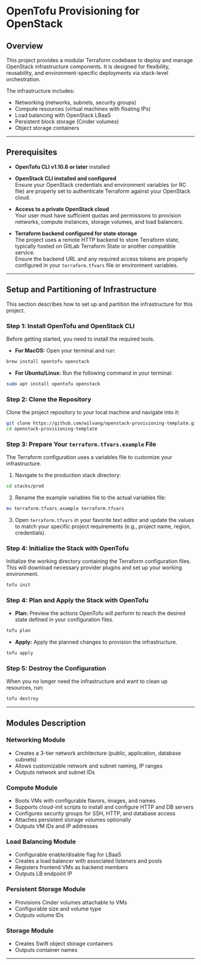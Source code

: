 # OpenTofu Provisioning for OpenStack

## Overview

This project provides a modular Terraform codebase to deploy and manage OpenStack infrastructure components. It is designed for flexibility, reusability, and environment-specific deployments via stack-level orchestration.

The infrastructure includes:

- Networking (networks, subnets, security groups)
- Compute resources (virtual machines with floating IPs)
- Load balancing with OpenStack LBaaS
- Persistent block storage (Cinder volumes)
- Object storage containers

---

## Prerequisites

- **OpenTofu CLI v1.10.6 or later** installed

- **OpenStack CLI installed and configured**  
  Ensure your OpenStack credentials and environment variables (or RC file) are properly set to authenticate Terraform against your OpenStack cloud.

- **Access to a private OpenStack cloud**  
  Your user must have sufficient quotas and permissions to provision networks, compute instances, storage volumes, and load balancers.

- **Terraform backend configured for state storage**  
  The project uses a remote HTTP backend to store Terraform state, typically hosted on GitLab Terraform State or another compatible service.  
  Ensure the backend URL and any required access tokens are properly configured in your `terraform.tfvars` file or environment variables.

---


## Setup and Partitioning of Infrastructure
This section describes how to set up and partition the infrastructure for this project.

### Step 1: Install OpenTofu and OpenStack CLI
Before getting started, you need to install the required tools.

- **For MacOS:**
  Open your terminal and run:

```bash
brew install opentofu openstack
```
- **For Ubuntu/Linux:**
  Run the following command in your terminal:

```bash
sudo apt install opentofu openstack
```

### Step 2: Clone the Repository
Clone the project repository to your local machine and navigate into it:

```bash
git clone https://github.com/wilvang/openstack-provisioning-template.git
cd openstack-provisioning-template
```

### Step 3: Prepare Your `terraform.tfvars.example` File
The Terraform configuration uses a variables file to customize your infrastructure.

1) Navigate to the production stack directory:

```bash
cd stacks/prod
```

2) Rename the example variables file to the actual variables file:

```bash
mv terraform.tfvars.example terraform.tfvars
```

3) Open `terraform.tfvars` in your favorite text editor and update the values to match your specific project requirements (e.g., project name, region, credentials).

### Step 4: Initialize the Stack with OpenTofu
Initialize the working directory containing the Terraform configuration files. This will download necessary provider plugins and set up your working environment.

```bash
tofu init 
```

### Step 4: Plan and Apply the Stack with OpenTofu
- **Plan:** Preview the actions OpenTofu will perform to reach the desired state defined in your configuration files.

```bash
tofu plan
```

- **Apply:** Apply the planned changes to provision the infrastructure.

```bash
tofu apply
```

### Step 5: Destroy the Configuration
When you no longer need the infrastructure and want to clean up resources, run:

```bash
tofu destroy
```

---

## Modules Description

### Networking Module

- Creates a 3-tier network architecture (public, application, database subnets)
- Allows customizable network and subnet naming, IP ranges
- Outputs network and subnet IDs

### Compute Module

- Boots VMs with configurable flavors, images, and names
- Supports cloud-init scripts to install and configure HTTP and DB servers
- Configures security groups for SSH, HTTP, and database access
- Attaches persistent storage volumes optionally
- Outputs VM IDs and IP addresses

### Load Balancing Module

- Configurable enable/disable flag for LBaaS
- Creates a load balancer with associated listeners and pools
- Registers frontend VMs as backend members
- Outputs LB endpoint IP

### Persistent Storage Module

- Provisions Cinder volumes attachable to VMs
- Configurable size and volume type
- Outputs volume IDs

### Storage Module

- Creates Swift object storage containers
- Outputs container names

---